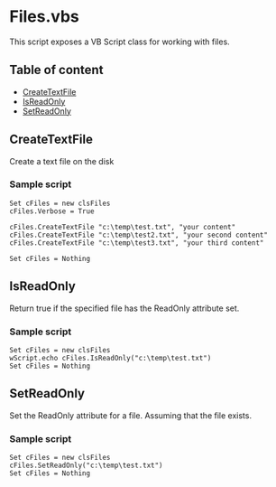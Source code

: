 # Files.vbs

This script exposes a VB Script class for working with files.

## Table of content

- [CreateTextFile](#createtextfile)
- [IsReadOnly](#isreadonly)
- [SetReadOnly](#setreadonly)

## CreateTextFile

Create a text file on the disk

### Sample script

```vbnet
Set cFiles = new clsFiles
cFiles.Verbose = True

cFiles.CreateTextFile "c:\temp\test.txt", "your content"
cFiles.CreateTextFile "c:\temp\test2.txt", "your second content"
cFiles.CreateTextFile "c:\temp\test3.txt", "your third content"

Set cFiles = Nothing
```

## IsReadOnly

Return true if the specified file has the ReadOnly attribute set.

### Sample script

```vbnet
Set cFiles = new clsFiles
wScript.echo cFiles.IsReadOnly("c:\temp\test.txt")
Set cFiles = Nothing
```

## SetReadOnly

Set the ReadOnly attribute for a file. Assuming that the file exists.

### Sample script

```vbnet
Set cFiles = new clsFiles
cFiles.SetReadOnly("c:\temp\test.txt")
Set cFiles = Nothing
```